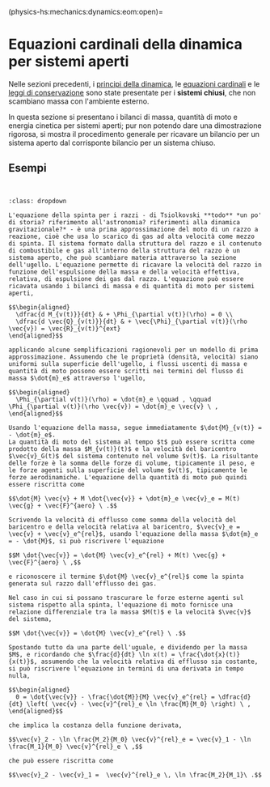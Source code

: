 (physics-hs:mechanics:dynamics:eom:open)=
# Equazioni cardinali della dinamica per sistemi aperti

Nelle sezioni precedenti, i [principi della dinamica](physics-hs:mechanics:dynamics:eom), le [equazioni cardinali](physics-hs:mechanics:dynamics:eom) e le [leggi di conservazione](physics-hs:mechanics:dynamics:conservation) sono state presentate per i **sistemi chiusi**, che non scambiano massa con l'ambiente esterno.

In questa sezione si presentano i bilanci di massa, quantità di moto e energia cinetica per sistemi aperti; pur non potendo dare una dimostrazione rigorosa, si mostra il procedimento generale per ricavare un bilancio per un sistema aperto dal corrisponte bilancio per un sistema chiuso.





## Esempi
```{prf:example} Sistemi discreti - Moto di una barca per reazione

```
```{prf:example} Sistemi discreti - Moto di una giostra per reazione

```
```{prf:example} Sistemi continui - Equazione della spinta per i razzi - Tsiolkovski
:class: dropdown

L'equazione della spinta per i razzi - di Tsiolkovski **todo** *un po' di storia? riferimento all'astronomia? riferimenti alla dinamica gravitazionale?* - è una prima approssimazione del moto di un razzo a reazione, cioè che usa lo scarico di gas ad alta velocità come mezzo di spinta. Il sistema formato dalla struttura del razzo e il contenuto di combustibile e gas all'interno della struttura del razzo è un sistema aperto, che può scambiare materia attraverso la sezione dell'ugello. L'equazione permette di ricavare la velocità del razzo in funzione dell'espulsione della massa e della velocità effettiva, relativa, di espulsione dei gas dal razzo. L'equazione può essere ricavata usando i bilanci di massa e di quantità di moto per sistemi aperti, 

$$\begin{aligned}
  \dfrac{d M_{v(t)}}{dt} & + \Phi_{\partial v(t)}(\rho) = 0 \\
  \dfrac{d \vec{Q}_{v(t)}}{dt} & + \vec{\Phi}_{\partial v(t)}(\rho \vec{v}) = \vec{R}_{v(t)}^{ext}
\end{aligned}$$

applicando alcune semplificazioni ragionevoli per un modello di prima approssimazione. Assumendo che le proprietà (densità, velocità) siano uniformi sulla superficie dell'ugello, i flussi uscenti di massa e quantità di moto possono essere scritti nei termini del flusso di massa $\dot{m}_e$ attraverso l'ugello,

$$\begin{aligned}
  \Phi_{\partial v(t)}(\rho) = \dot{m}_e \qquad , \qquad \Phi_{\partial v(t)}(\rho \vec{v}) = \dot{m}_e \vec{v} \ ,
\end{aligned}$$

Usando l'equazione della massa, segue immediatamente $\dot{M}_{v(t)} = - \dot{m}_e$.
La quantità di moto del sistema al tempo $t$ può essere scritta come prodotto della massa $M_{v(t)}(t)$ e la velocità del baricentro $\vec{v}_G(t)$ del sistema contenuto nel volume $v(t)$. La risultante delle forze è la somma delle forze di volume, tipicamente il peso, e le forze agenti sulla superficie del volume $v(t)$, tipicamente le forze aerodinamiche. L'equazione della quantità di moto può quindi essere riscritta come

$$\dot{M} \vec{v} + M \dot{\vec{v}} + \dot{m}_e \vec{v}_e = M(t) \vec{g} + \vec{F}^{aero} \ .$$

Scrivendo la velocità di efflusso come somma della velocità del baricentro e della velocità relativa al baricentro, $\vec{v}_e = \vec{v} + \vec{v}_e^{rel}$, usando l'equazione della massa $\dot{m}_e = - \dot{M}$, si può riscrivere l'equazione

$$M \dot{\vec{v}} = \dot{M} \vec{v}_e^{rel} + M(t) \vec{g} + \vec{F}^{aero} \ ,$$

e riconoscere il termine $\dot{M} \vec{v}_e^{rel}$ come la spinta generata sul razzo dall'efflusso dei gas.

Nel caso in cui si possano trascurare le forze esterne agenti sul sistema rispetto alla spinta, l'equazione di moto fornisce una relazione differenziale tra la massa $M(t)$ e la velocità $\vec{v}$ del sistema,

$$M \dot{\vec{v}} = \dot{M} \vec{v}_e^{rel} \ .$$

Spostando tutto da una parte dell'uguale, e dividendo per la massa $M$, e ricordando che $\frac{d}{dt} \ln x(t) = \frac{\dot{x}(t)}{x(t)}$, assumendo che la velocità relativa di efflusso sia costante, si può riscrivere l'equazione in termini di una derivata in tempo nulla,

$$\begin{aligned}
  0 = \dot{\vec{v}} - \frac{\dot{M}}{M} \vec{v}_e^{rel} = \dfrac{d}{dt} \left( \vec{v} - \vec{v}^{rel}_e \ln \frac{M}{M_0} \right) \ ,
\end{aligned}$$

che implica la costanza della funzione derivata,

$$\vec{v}_2 - \ln \frac{M_2}{M_0} \vec{v}^{rel}_e = \vec{v}_1 - \ln \frac{M_1}{M_0} \vec{v}^{rel}_e \ ,$$

che può essere riscritta come

$$\vec{v}_2 - \vec{v}_1 =  \vec{v}^{rel}_e \, \ln \frac{M_2}{M_1}\ .$$



```
